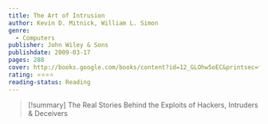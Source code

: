 ```yaml
---
title: The Art of Intrusion
author: Kevin D. Mitnick, William L. Simon
genre:
  - Computers
publisher: John Wiley & Sons
publishdate: 2009-03-17
pages: 288
cover: http://books.google.com/books/content?id=12_GLOhw5oEC&printsec=frontcover&img=1&zoom=1&edge=curl&source=gbs_api
rating: ⭐⭐⭐⭐
reading-status: Reading
---
```

>[!summary]
>The Real Stories Behind the Exploits of Hackers, Intruders & Deceivers